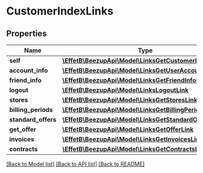 # CustomerIndexLinks

## Properties
Name | Type | Description | Notes
------------ | ------------- | ------------- | -------------
**self** | [**\EffetB\BeezupApi\Model\LinksGetCustomerIndexLink**](LinksGetCustomerIndexLink.md) |  | 
**account_info** | [**\EffetB\BeezupApi\Model\LinksGetUserAccountInfoLink**](LinksGetUserAccountInfoLink.md) |  | 
**friend_info** | [**\EffetB\BeezupApi\Model\LinksGetFriendInfoLink**](LinksGetFriendInfoLink.md) |  | 
**logout** | [**\EffetB\BeezupApi\Model\LinksLogoutLink**](LinksLogoutLink.md) |  | [optional] 
**stores** | [**\EffetB\BeezupApi\Model\LinksGetStoresLink**](LinksGetStoresLink.md) |  | [optional] 
**billing_periods** | [**\EffetB\BeezupApi\Model\LinksGetBillingPeriodsLink**](LinksGetBillingPeriodsLink.md) |  | 
**standard_offers** | [**\EffetB\BeezupApi\Model\LinksGetStandardOffersLink**](LinksGetStandardOffersLink.md) |  | 
**get_offer** | [**\EffetB\BeezupApi\Model\LinksGetOfferLink**](LinksGetOfferLink.md) |  | [optional] 
**invoices** | [**\EffetB\BeezupApi\Model\LinksGetInvoicesLink**](LinksGetInvoicesLink.md) |  | [optional] 
**contracts** | [**\EffetB\BeezupApi\Model\LinksGetContractsLink**](LinksGetContractsLink.md) |  | [optional] 

[[Back to Model list]](../README.md#documentation-for-models) [[Back to API list]](../README.md#documentation-for-api-endpoints) [[Back to README]](../README.md)


